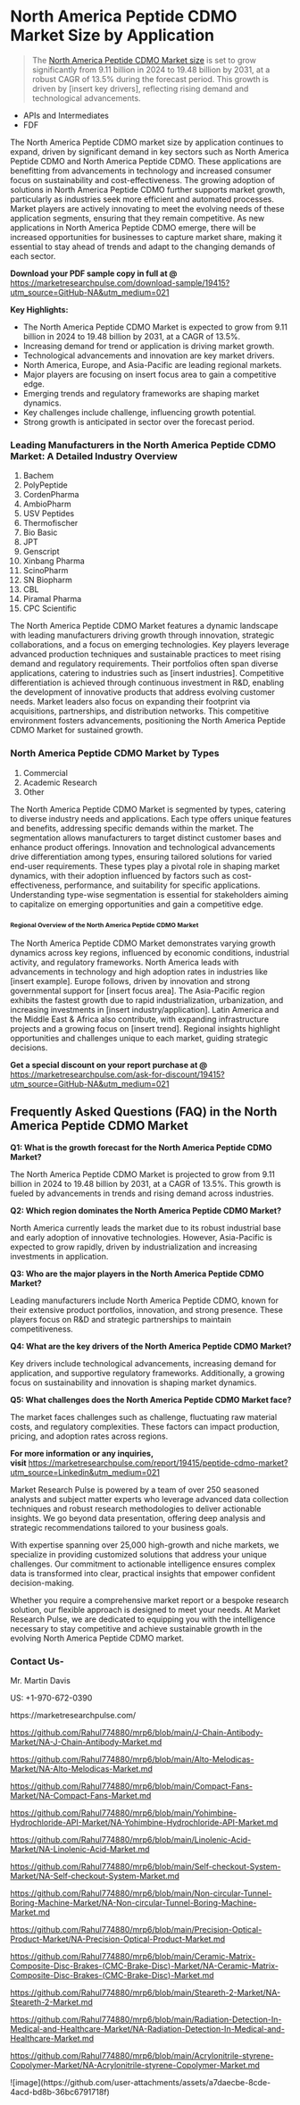 <h1>North America Peptide CDMO Market&nbsp;Size by Application</h1><blockquote><p>The <a href="https://marketresearchpulse.com/download-sample/19415?utm_source=GitHub-NA&amp;utm_medium=021">North America Peptide CDMO Market size</a> is set to grow significantly from 9.11 billion in 2024 to 19.48 billion by 2031, at a robust CAGR of 13.5% during the forecast period. This growth is driven by [insert key drivers], reflecting rising demand and technological advancements.</p></blockquote><ul><li>APIs and Intermediates<li> FDF</li></ul><p>The North America Peptide CDMO market size by application continues to expand, driven by significant demand in key sectors such as North America Peptide CDMO and North America Peptide CDMO. These applications are benefitting from advancements in technology and increased consumer focus on sustainability and cost-effectiveness. The growing adoption of solutions in North America Peptide CDMO further supports market growth, particularly as industries seek more efficient and automated processes. Market players are actively innovating to meet the evolving needs of these application segments, ensuring that they remain competitive. As new applications in North America Peptide CDMO emerge, there will be increased opportunities for businesses to capture market share, making it essential to stay ahead of trends and adapt to the changing demands of each sector.</p><p><strong>Download your PDF sample copy in full at @ </strong><a href="https://marketresearchpulse.com/download-sample/19415?utm_source=GitHub-NA&amp;utm_medium=021">https://marketresearchpulse.com/download-sample/19415?utm_source=GitHub-NA&amp;utm_medium=021</a></p><p><strong>Key Highlights: </strong></p><ul><li>The North America Peptide CDMO Market is expected to grow from 9.11 billion in 2024 to 19.48 billion by 2031, at a CAGR of 13.5%.</li><li>Increasing demand for trend or application is driving market growth.</li><li>Technological advancements and innovation are key market drivers.</li><li>North America, Europe, and Asia-Pacific are leading regional markets.</li><li>Major players are focusing on insert focus area to gain a competitive edge.</li><li>Emerging trends and regulatory frameworks are shaping market dynamics.</li><li>Key challenges include challenge, influencing growth potential.</li><li>Strong growth is anticipated in sector over the forecast period.</li></ul><h3>Leading Manufacturers in the North America Peptide CDMO Market: A Detailed Industry Overview</h3><ol><li>Bachem</li><li>PolyPeptide</li><li>CordenPharma</li><li>AmbioPharm</li><li>USV Peptides</li><li>Thermofischer</li><li>Bio Basic</li><li>JPT</li><li>Genscript</li><li>Xinbang Pharma</li><li>ScinoPharm</li><li>SN Biopharm</li><li>CBL</li><li>Piramal Pharma</li><li>CPC Scientific</li></ol><div class="flex max-w-full flex-col flex-grow"><div class="min-h-8 text-message flex w-full flex-col items-end gap-2 whitespace-normal break-words [.text-message+&amp;]:mt-5" dir="auto" data-message-author-role="assistant" data-message-id="fd8432e4-4910-450d-b182-61b7bfb0a01f" data-message-model-slug="gpt-4o"><div class="flex w-full flex-col gap-1 empty:hidden first:pt-[3px]"><div class="markdown prose w-full break-words dark:prose-invert light"><p>The North America Peptide CDMO Market features a dynamic landscape with leading manufacturers driving growth through innovation, strategic collaborations, and a focus on emerging technologies. Key players leverage advanced production techniques and sustainable practices to meet rising demand and regulatory requirements. Their portfolios often span diverse applications, catering to industries such as [insert industries]. Competitive differentiation is achieved through continuous investment in R&amp;D, enabling the development of innovative products that address evolving customer needs. Market leaders also focus on expanding their footprint via acquisitions, partnerships, and distribution networks. This competitive environment fosters advancements, positioning the North America Peptide CDMO Market for sustained growth.</p></div></div></div></div><h3>North America Peptide CDMO Market by Types</h3><ol><li>Commercial<li> Academic Research<li> Other</li></ol><div class="flex max-w-full flex-col flex-grow"><div class="min-h-8 text-message flex w-full flex-col items-end gap-2 whitespace-normal break-words [.text-message+&amp;]:mt-5" dir="auto" data-message-author-role="assistant" data-message-id="084470be-0bb7-4664-bddf-5156b4f41249" data-message-model-slug="gpt-4o-mini"><div class="flex w-full flex-col gap-1 empty:hidden first:pt-[3px]"><div class="markdown prose w-full break-words dark:prose-invert light"><p>The North America Peptide CDMO Market is segmented by types, catering to diverse industry needs and applications. Each type offers unique features and benefits, addressing specific demands within the market. The segmentation allows manufacturers to target distinct customer bases and enhance product offerings. Innovation and technological advancements drive differentiation among types, ensuring tailored solutions for varied end-user requirements. These types play a pivotal role in shaping market dynamics, with their adoption influenced by factors such as cost-effectiveness, performance, and suitability for specific applications. Understanding type-wise segmentation is essential for stakeholders aiming to capitalize on emerging opportunities and gain a competitive edge.</p></div></div></div></div><h3><span style="font-size: 11px;">Regional Overview of the North America Peptide CDMO Market</span></h3><div class="flex max-w-full flex-col flex-grow"><div class="min-h-8 text-message flex w-full flex-col items-end gap-2 whitespace-normal break-words [.text-message+&amp;]:mt-5" dir="auto" data-message-author-role="assistant" data-message-id="e9038762-ce64-4e30-91c9-9bd413514231" data-message-model-slug="gpt-4o-mini"><div class="flex w-full flex-col gap-1 empty:hidden first:pt-[3px]"><div class="markdown prose w-full break-words dark:prose-invert light"><p>The North America Peptide CDMO Market demonstrates varying growth dynamics across key regions, influenced by economic conditions, industrial activity, and regulatory frameworks. North America leads with advancements in technology and high adoption rates in industries like [insert example]. Europe follows, driven by innovation and strong governmental support for [insert focus area]. The Asia-Pacific region exhibits the fastest growth due to rapid industrialization, urbanization, and increasing investments in [insert industry/application]. Latin America and the Middle East &amp; Africa also contribute, with expanding infrastructure projects and a growing focus on [insert trend]. Regional insights highlight opportunities and challenges unique to each market, guiding strategic decisions.</p></div></div></div></div><p><strong>Get a special discount on your report purchase at @ </strong><a href="https://marketresearchpulse.com/ask-for-discount/19415?utm_source=GitHub-NA&amp;utm_medium=021">https://marketresearchpulse.com/ask-for-discount/19415?utm_source=GitHub-NA&amp;utm_medium=021</a></p><h2>Frequently Asked Questions (FAQ) in the North America Peptide CDMO Market</h2><p><strong>Q1: What is the growth forecast for the North America Peptide CDMO Market?</strong></p><p>The North America Peptide CDMO Market is projected to grow from 9.11 billion in 2024 to 19.48 billion by 2031, at a CAGR of 13.5%. This growth is fueled by advancements in trends and rising demand across industries.</p><p><strong>Q2: Which region dominates the North America Peptide CDMO Market?</strong></p><p>North America currently leads the market due to its robust industrial base and early adoption of innovative technologies. However, Asia-Pacific is expected to grow rapidly, driven by industrialization and increasing investments in application.</p><p><strong>Q3: Who are the major players in the North America Peptide CDMO Market?</strong></p><p>Leading manufacturers include North America Peptide CDMO, known for their extensive product portfolios, innovation, and strong presence. These players focus on R&amp;D and strategic partnerships to maintain competitiveness.</p><p><strong>Q4: What are the key drivers of the North America Peptide CDMO Market?</strong></p><p>Key drivers include technological advancements, increasing demand for application, and supportive regulatory frameworks. Additionally, a growing focus on sustainability and innovation is shaping market dynamics.</p><p><strong>Q5: What challenges does the North America Peptide CDMO Market face?</strong></p><p>The market faces challenges such as challenge, fluctuating raw material costs, and regulatory complexities. These factors can impact production, pricing, and adoption rates across regions.</p><p><strong>For more information or any inquiries, visit&nbsp;</strong><a href="https://marketresearchpulse.com/report/19415/peptide-cdmo-market?utm_source=Linkedin&utm_medium=021">https://marketresearchpulse.com/report/19415/peptide-cdmo-market?utm_source=Linkedin&utm_medium=021</a></p><p>Market Research Pulse is powered by a team of over 250 seasoned analysts and subject matter experts who leverage advanced data collection techniques and robust research methodologies to deliver actionable insights. We go beyond data presentation, offering deep analysis and strategic recommendations tailored to your business goals.</p><p>With expertise spanning over 25,000 high-growth and niche markets, we specialize in providing customized solutions that address your unique challenges. Our commitment to actionable intelligence ensures complex data is transformed into clear, practical insights that empower confident decision-making.</p><p>Whether you require a comprehensive market report or a bespoke research solution, our flexible approach is designed to meet your needs. At Market Research Pulse, we are dedicated to equipping you with the intelligence necessary to stay competitive and achieve sustainable growth in the evolving North America Peptide CDMO market.</p><h3><strong>Contact Us-</strong></h3><p>Mr. Martin Davis</p><p>US: +1-970-672-0390</p><p>https://marketresearchpulse.com/</p><p><a href="https://github.com/Rahul774880/mrp6/blob/main/J-Chain-Antibody-Market/NA-J-Chain-Antibody-Market.md">https://github.com/Rahul774880/mrp6/blob/main/J-Chain-Antibody-Market/NA-J-Chain-Antibody-Market.md</a></p><p><a href="https://github.com/Rahul774880/mrp6/blob/main/Alto-Melodicas-Market/NA-Alto-Melodicas-Market.md">https://github.com/Rahul774880/mrp6/blob/main/Alto-Melodicas-Market/NA-Alto-Melodicas-Market.md</a></p><p><a href="https://github.com/Rahul774880/mrp6/blob/main/Compact-Fans-Market/NA-Compact-Fans-Market.md">https://github.com/Rahul774880/mrp6/blob/main/Compact-Fans-Market/NA-Compact-Fans-Market.md</a></p><p><a href="https://github.com/Rahul774880/mrp6/blob/main/Yohimbine-Hydrochloride-API-Market/NA-Yohimbine-Hydrochloride-API-Market.md">https://github.com/Rahul774880/mrp6/blob/main/Yohimbine-Hydrochloride-API-Market/NA-Yohimbine-Hydrochloride-API-Market.md</a></p><p><a href="https://github.com/Rahul774880/mrp6/blob/main/Linolenic-Acid-Market/NA-Linolenic-Acid-Market.md">https://github.com/Rahul774880/mrp6/blob/main/Linolenic-Acid-Market/NA-Linolenic-Acid-Market.md</a></p><p><a href="https://github.com/Rahul774880/mrp6/blob/main/Self-checkout-System-Market/NA-Self-checkout-System-Market.md">https://github.com/Rahul774880/mrp6/blob/main/Self-checkout-System-Market/NA-Self-checkout-System-Market.md</a></p><p><a href="https://github.com/Rahul774880/mrp6/blob/main/Non-circular-Tunnel-Boring-Machine-Market/NA-Non-circular-Tunnel-Boring-Machine-Market.md">https://github.com/Rahul774880/mrp6/blob/main/Non-circular-Tunnel-Boring-Machine-Market/NA-Non-circular-Tunnel-Boring-Machine-Market.md</a></p><p><a href="https://github.com/Rahul774880/mrp6/blob/main/Precision-Optical-Product-Market/NA-Precision-Optical-Product-Market.md">https://github.com/Rahul774880/mrp6/blob/main/Precision-Optical-Product-Market/NA-Precision-Optical-Product-Market.md</a></p><p><a href="https://github.com/Rahul774880/mrp6/blob/main/Ceramic-Matrix-Composite-Disc-Brakes-(CMC-Brake-Disc)-Market/NA-Ceramic-Matrix-Composite-Disc-Brakes-(CMC-Brake-Disc)-Market.md">https://github.com/Rahul774880/mrp6/blob/main/Ceramic-Matrix-Composite-Disc-Brakes-(CMC-Brake-Disc)-Market/NA-Ceramic-Matrix-Composite-Disc-Brakes-(CMC-Brake-Disc)-Market.md</a></p><p><a href="https://github.com/Rahul774880/mrp6/blob/main/Steareth-2-Market/NA-Steareth-2-Market.md">https://github.com/Rahul774880/mrp6/blob/main/Steareth-2-Market/NA-Steareth-2-Market.md</a></p><p><a href="https://github.com/Rahul774880/mrp6/blob/main/Radiation-Detection-In-Medical-and-Healthcare-Market/NA-Radiation-Detection-In-Medical-and-Healthcare-Market.md">https://github.com/Rahul774880/mrp6/blob/main/Radiation-Detection-In-Medical-and-Healthcare-Market/NA-Radiation-Detection-In-Medical-and-Healthcare-Market.md</a></p><p><a href="https://github.com/Rahul774880/mrp6/blob/main/Acrylonitrile-styrene-Copolymer-Market/NA-Acrylonitrile-styrene-Copolymer-Market.md">https://github.com/Rahul774880/mrp6/blob/main/Acrylonitrile-styrene-Copolymer-Market/NA-Acrylonitrile-styrene-Copolymer-Market.md</a></p>
![image](https://github.com/user-attachments/assets/a7daecbe-8cde-4acd-bd8b-36bc6791718f)

